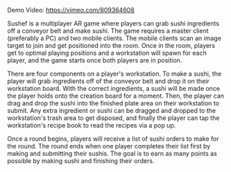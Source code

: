Demo Video:
https://vimeo.com/809364608

Sushef is a multiplayer AR game where players can grab sushi ingredients off a conveyor belt and make sushi. 
The game requires a master client (preferably a PC) and two mobile clients. The mobile clients scan an image target to join and get positioned into the room. Once in the room, players get to optimal playing positions and a workstation will spawn for each player, and the game starts once both players are in position. 

There are four components on a player's workstation. To make a sushi, the player will grab ingredients off of the conveyor belt and drop it on their workstation board. With the correct ingredients, a sushi will be made once the player holds onto the creation board for a moment. Then, the player can drag and drop the sushi into the finished plate area on their workstation to submit. Any extra ingredient or sushi can be dragged and dropped to the workstation's trash area to get disposed, and finally the player can tap the workstation's recipe book to read the recipes via a pop up. 

Once a round begins, players will receive a list of sushi orders to make for the round. The round ends when one player completes their list first by making and submitting their sushis. The goal is to earn as many points as possible by making sushi and finishing their orders. 
